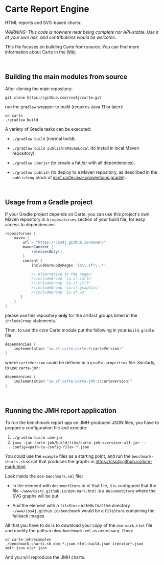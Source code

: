 # Carte Report Engine

HTML reports and SVG-based charts.

*WARNING: This code is nowhere near being complete nor API-stable.
Use it at your own risk, and contributions would be welcome.*

This file focuses on building Carte from source. You can find more information
about Carte in the [Wiki](https://github.com/css4j/carte/wiki).

<br/>

## Building the main modules from source

After cloning the main repository:
```shell
git clone https://github.com/css4j/carte.git
```
run the `gradlew` wrapper to build (requires Java 11 or later):
```shell
cd carte
./gradlew build
```

A variety of Gradle tasks can be executed:

- `./gradlew build` (normal build).

- `./gradlew build publishToMavenLocal` (to install in local Maven repository).

- `./gradlew uberjar` (to create a fat _jar_ with all dependencies).

- `./gradlew publish` (to deploy to a Maven repository, as described in the `publishing` block of
[io.sf.carte.java-conventions.gradle](https://github.com/css4j/carte/blob/master/buildSrc/src/main/groovy/io.sf.carte.java-conventions.gradle)).

<br/>

## Usage from a Gradle project
If your Gradle project depends on Carte, you can use this project's own Maven repository in a `repositories` section of
your build file, for easy access to dependencies:
```groovy
repositories {
    maven {
        url = "https://css4j.github.io/maven/"
        mavenContent {
            releasesOnly()
        }
        content {
            includeGroupByRegex 'io\\.sf\\..*'

            // Alternative to the regex:
            //includeGroup 'io.sf.carte'
            //includeGroup 'io.sf.jclf'
            //includeGroup 'io.sf.graphics'
            //includeGroup 'io.sf.w3'
       }
    }
}
```
please use this repository **only** for the artifact groups listed in the
`includeGroup` statements.

Then, to use the core Carte module put the following in your `build.gradle` file:

```groovy
dependencies {
    implementation "io.sf.carte:carte:${carteVersion}"
}
```
where `carteVersion` could be defined in a `gradle.properties` file. Similarly,
to use `carte-jmh`:
```groovy
dependencies {
    implementation "io.sf.carte:carte-jmh:${carteVersion}"
}
```

<br/>

## Running the JMH report application

To run the benchmark report app on JMH-produced JSON files, you have to prepare
a configuration file and execute:

1) `./gradlew build uberjar`
2) `java -jar carte-jmh/build/libs/carte-jmh-<version>-all.jar --config=<path-to-config-file> *.json`

You could use the `example` files as a starting point, and run the
`benchmark-charts.sh` script that produces the graphs in
https://css4j.github.io/dom-mark.html.

Look inside the `dom-benchmark.xml` file:

- In the element with `documentStore` id of that file, it is configured that the
file `~/www/css4j.github.io/dom-mark.html` is a `DocumentStore` where the SVG
graphs will be put.

- And the element with a `fileStore` id tells that the directory
`~/www/css4j.github.io/benchmark` would be a `FileStore` containing the fallback
images.

All that you have to do is to download your copy of the `dom-mark.html` file and
modify the paths in `dom-benchmark.xml` as necessary. Then:

```shell
cd carte-jmh/examples
./benchmark-charts.sh dom-*.json html-build.json iterator*.json xml*.json ele*.json
```

And you will reproduce the JMH charts.
